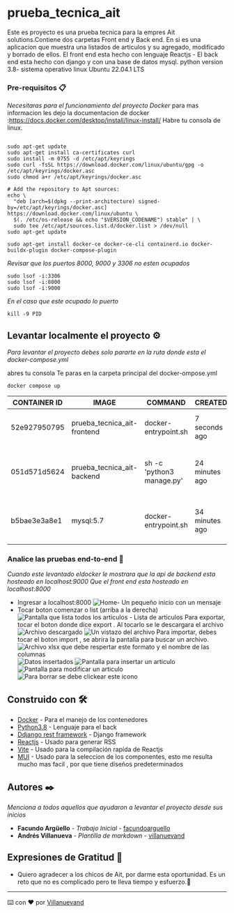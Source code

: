 # prueba_tecnica_ait

Este es proyecto es una prueba tecnica para la empres Ait solutions.Contiene dos carpetas Front end y Back end.
En si es una aplicacion que muestra una listados de articulos y su agregado, modificado y borrado de ellos.
El front end esta hecho con lenguaje Reactjs -
El back end esta hecho con django y con una base de datos mysql.
python version 3.8-
sistema operativo linux Ubuntu 22.04.1 LTS



### Pre-requisitos 📋

_Necesitaras para el funcionamiento del proyecto Docker_
para mas informacion les dejo la documentacion de docker :https://docs.docker.com/desktop/install/linux-install/
Habre tu consola de linux.
```

sudo apt-get update
sudo apt-get install ca-certificates curl
sudo install -m 0755 -d /etc/apt/keyrings
sudo curl -fsSL https://download.docker.com/linux/ubuntu/gpg -o /etc/apt/keyrings/docker.asc
sudo chmod a+r /etc/apt/keyrings/docker.asc

# Add the repository to Apt sources:
echo \
  "deb [arch=$(dpkg --print-architecture) signed-by=/etc/apt/keyrings/docker.asc] https://download.docker.com/linux/ubuntu \
  $(. /etc/os-release && echo "$VERSION_CODENAME") stable" | \
  sudo tee /etc/apt/sources.list.d/docker.list > /dev/null
sudo apt-get update

sudo apt-get install docker-ce docker-ce-cli containerd.io docker-buildx-plugin docker-compose-plugin
```

_Revisar que los puertos 8000, 9000 y 3306 no esten ocupados_

```
sudo lsof -i:3306 
sudo lsof -i:8000 
sudo lsof -i:9000 
```

_En el caso que este ocupado lo puerto_

```
kill -9 PID
```

## Levantar localmente el proyecto ⚙️

_Para levantar el proyecto debes solo pararte en la ruta donde esta el docker-compose.yml_

abres tu consola 
Te paras en la carpeta principal del docker-ompose.yml
```
docker compose up
```
| CONTAINER ID  | IMAGE                        | COMMAND                   | CREATED         | STATUS        | PORTS                                                 | NAMES     |
|---------------|------------------------------|---------------------------|-----------------|---------------|-------------------------------------------------------|-----------|
| 52e927950795  | prueba_tecnica_ait-frontend  | docker-entrypoint.sh      | 7 seconds ago  | Up 6 seconds  | 0.0.0.0:8000->8000/tcp, :::8000->8000/tcp            | app_fe    |
|               |                              |                           |                 |               |                                                       |           |
| 051d571d5624  | prueba_tecnica_ait-backend   | sh -c 'python3 manage.py' | 24 minutes ago | Up 5 seconds  | 8000/tcp, 0.0.0.0:9000->9000/tcp, :::9000->9000/tcp | api_be    |
|               |                              |                           |                 |               |                                                       |           |
| b5bae3e3a8e1  | mysql:5.7                    | docker-entrypoint.sh      | 34 minutes ago | Up 6 seconds  | 0.0.0.0:3306->3306/tcp, :::3306->3306/tcp, 33060/tcp | db_mysql_dk|

### Analice las pruebas end-to-end 🔩

_Cuando este levantado eldocker le mostrara que la api de backend esta hosteado en localhost:9000_
_Que el front end esta hosteado en localhost:8000_

* Ingresar a localhost:8000
![Home](/images_mk/home.png)- Un pequeño inicio con un mensaje
* Tocar boton comenzar o list (arriba a la derecha)
![Pantalla que lista todos los articulos](/images_mk/list.png) - Lista de articulos
Para exportar, tocar el boton donde dice export . Al tocarlo se le descargara el archivo
![Archivo descargado](/images_mk/exceldown.png)
![Un vistazo del archivo](/images_mk/excelfile.png)
Para importar, debes tocar el boton import , se abrira la pantalla para buscar un archivo.
![Archivo xlsx que debe respertar este formato y el nombre de las columnas](/images_mk/fileprueba.png)
![Datos insertados](/images_mk/listinsert.png)
![Pantalla para insertar un articulo](images_mk/add.png)
![Pantalla para modificar un articulo](images_mk/up.png)
![Para borrar se debe clickear este icono](images_mk/del.png)

## Construido con 🛠️

* [Docker](https://docs.docker.com/manuals/) - Para el manejo de los contenedores
* [Python3.8](https://docs.python.org/3.8/) - Lenguaje para el back
* [Ddjango rest framework](https://www.django-rest-framework.org/) - Django framework
* [Reactjs](https://legacy.reactjs.org/docs/getting-started.html) - Usado para generar RSS
* [Vite](https://carlosazaustre.es/react-vite) - Usado para la compilación rapida de Reactjs
* [MUI](https://mui.com/material-ui/all-components/) - Usado para la seleccion de los componentes, esto me resulta mucho mas facil , por que tiene diseños predeterminados


## Autores ✒️

_Menciona a todos aquellos que ayudaron a levantar el proyecto desde sus inicios_

* **Facundo Argüello** - *Trabajo Inicial* - [facundoarguello](https://github.com/facundoarguello)
* **Andrés Villanueva** - *Plantilla de markdown* - [villanuevand](https://github.com/villanuevand)

## Expresiones de Gratitud 🎁

* Quiero agradecer a los chicos de Ait, por darme esta oportunidad. Es un reto que no es complicado pero te lleva tiempo y esfuerzo.📢

---
⌨️ con ❤️ por [Villanuevand](https://github.com/Villanuevand) 